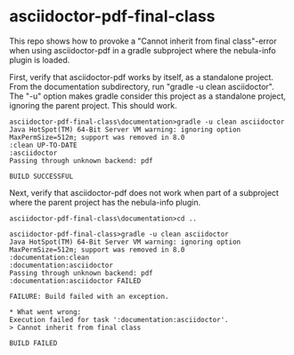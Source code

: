 # asciidoctor-pdf-final-class

This repo shows how to provoke a "Cannot inherit from final class"-error when using asciidoctor-pdf in a gradle 
subproject where the nebula-info plugin is loaded.

First, verify that asciidoctor-pdf works by itself, as a standalone project. From the documentation subdirectory,
run "gradle -u clean asciidoctor". The "-u" option makes gradle consider this project as a standalone project,
ignoring the parent project. This should work.

    asciidoctor-pdf-final-class\documentation>gradle -u clean asciidoctor
    Java HotSpot(TM) 64-Bit Server VM warning: ignoring option MaxPermSize=512m; support was removed in 8.0
    :clean UP-TO-DATE
    :asciidoctor
    Passing through unknown backend: pdf

    BUILD SUCCESSFUL

Next, verify that asciidoctor-pdf does not work when part of a subproject where the parent project has the nebula-info
plugin.

    asciidoctor-pdf-final-class\documentation>cd ..

    asciidoctor-pdf-final-class>gradle -u clean asciidoctor
    Java HotSpot(TM) 64-Bit Server VM warning: ignoring option MaxPermSize=512m; support was removed in 8.0
    :documentation:clean
    :documentation:asciidoctor
    Passing through unknown backend: pdf
    :documentation:asciidoctor FAILED

    FAILURE: Build failed with an exception.

    * What went wrong:
    Execution failed for task ':documentation:asciidoctor'.
    > Cannot inherit from final class

    BUILD FAILED

